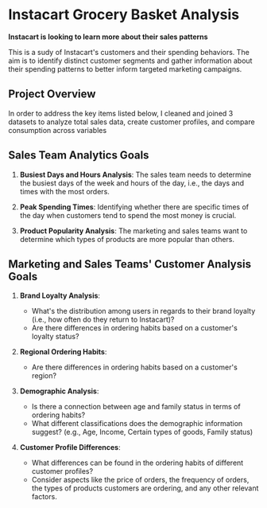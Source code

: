 # Instacart Grocery Basket Analysis

**Instacart is looking to learn more about their sales patterns**

This is a sudy of Instacart's customers and their spending behaviors. The aim is to identify distinct customer segments and gather information about their spending patterns to better inform targeted marketing campaigns.

## Project Overview

In order to address the key items listed below, I cleaned and joined 3 datasets to analyze total sales data, create customer profiles, and compare consumption across variables  

## Sales Team Analytics Goals

1. **Busiest Days and Hours Analysis**: The sales team needs to determine the busiest days of the week and hours of the day, i.e., the days and times with the most orders.

2. **Peak Spending Times**: Identifying whether there are specific times of the day when customers tend to spend the most money is crucial.

3. **Product Popularity Analysis**: The marketing and sales teams want to determine which types of products are more popular than others. 

## Marketing and Sales Teams' Customer Analysis Goals

1. **Brand Loyalty Analysis**:
   - What's the distribution among users in regards to their brand loyalty (i.e., how often do they return to Instacart)?
   - Are there differences in ordering habits based on a customer's loyalty status?

2. **Regional Ordering Habits**:
   - Are there differences in ordering habits based on a customer's region?

3. **Demographic Analysis**:
   - Is there a connection between age and family status in terms of ordering habits?
   - What different classifications does the demographic information suggest? (e.g., Age, Income, Certain types of goods, Family status)

4. **Customer Profile Differences**:
   - What differences can be found in the ordering habits of different customer profiles?
   - Consider aspects like the price of orders, the frequency of orders, the types of products customers are ordering, and any other relevant factors.
